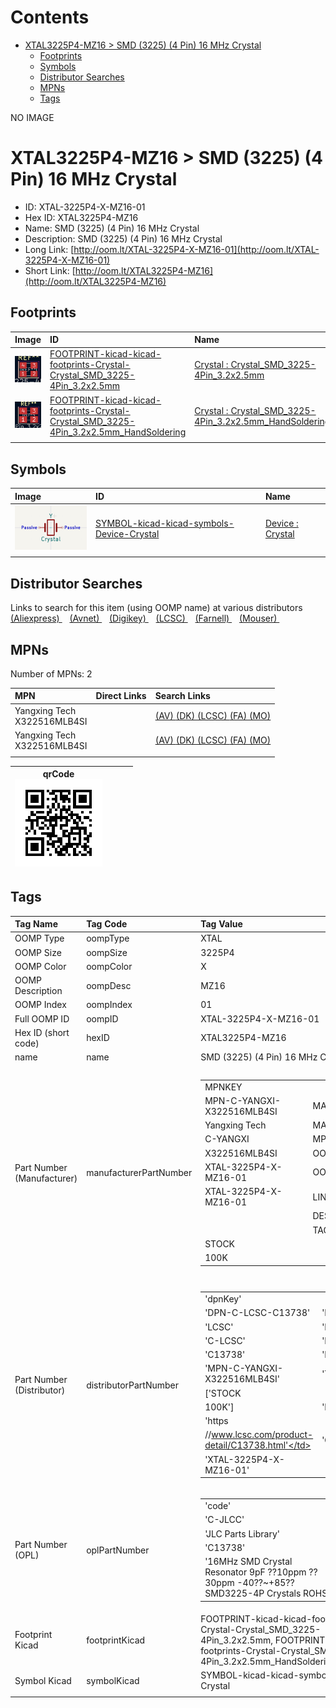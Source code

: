 



Contents
========

* [XTAL3225P4-MZ16 > SMD (3225) (4 Pin) 16 MHz Crystal](#xtal3225p4-mz16--smd-3225-4-pin-16-mhz-crystal)
	* [Footprints](#footprints)
	* [Symbols](#symbols)
	* [Distributor Searches](#distributor-searches)
	* [MPNs](#mpns)
	* [Tags](#tags)
  
NO IMAGE  
# XTAL3225P4-MZ16 > SMD (3225) (4 Pin) 16 MHz Crystal

- ID: XTAL-3225P4-X-MZ16-01
- Hex ID: XTAL3225P4-MZ16
- Name: SMD (3225) (4 Pin) 16 MHz Crystal
- Description: SMD (3225) (4 Pin) 16 MHz Crystal
- Long Link: [http://oom.lt/XTAL-3225P4-X-MZ16-01](http://oom.lt/XTAL-3225P4-X-MZ16-01)
- Short Link: [http://oom.lt/XTAL3225P4-MZ16](http://oom.lt/XTAL3225P4-MZ16)

## Footprints
  

|Image|ID|Name|
| :--- | :--- | :--- |
|[![](https://raw.githubusercontent.com/oomlout/oomlout_OOMP_eda_V2/main/FOOTPRINT/kicad/kicad-footprints/Crystal/Crystal_SMD_3225-4Pin_3.2x2.5mm/image_140.png)](https://github.com/oomlout/oomlout_OOMP_eda_V2/tree/main/FOOTPRINT/kicad/kicad-footprints/Crystal/Crystal_SMD_3225-4Pin_3.2x2.5mm/)|[FOOTPRINT-kicad-kicad-footprints-Crystal-Crystal_SMD_3225-4Pin_3.2x2.5mm](https://github.com/oomlout/oomlout_OOMP_eda_V2/tree/main/FOOTPRINT/kicad/kicad-footprints/Crystal/Crystal_SMD_3225-4Pin_3.2x2.5mm/)|[Crystal : Crystal_SMD_3225-4Pin_3.2x2.5mm](https://github.com/oomlout/oomlout_OOMP_eda_V2/tree/main/FOOTPRINT/kicad/kicad-footprints/Crystal/Crystal_SMD_3225-4Pin_3.2x2.5mm/)|
|[![](https://raw.githubusercontent.com/oomlout/oomlout_OOMP_eda_V2/main/FOOTPRINT/kicad/kicad-footprints/Crystal/Crystal_SMD_3225-4Pin_3.2x2.5mm_HandSoldering/image_140.png)](https://github.com/oomlout/oomlout_OOMP_eda_V2/tree/main/FOOTPRINT/kicad/kicad-footprints/Crystal/Crystal_SMD_3225-4Pin_3.2x2.5mm_HandSoldering/)|[FOOTPRINT-kicad-kicad-footprints-Crystal-Crystal_SMD_3225-4Pin_3.2x2.5mm_HandSoldering](https://github.com/oomlout/oomlout_OOMP_eda_V2/tree/main/FOOTPRINT/kicad/kicad-footprints/Crystal/Crystal_SMD_3225-4Pin_3.2x2.5mm_HandSoldering/)|[Crystal : Crystal_SMD_3225-4Pin_3.2x2.5mm_HandSoldering](https://github.com/oomlout/oomlout_OOMP_eda_V2/tree/main/FOOTPRINT/kicad/kicad-footprints/Crystal/Crystal_SMD_3225-4Pin_3.2x2.5mm_HandSoldering/)|
||||

## Symbols
  

|Image|ID|Name|
| :--- | :--- | :--- |
|[![](https://raw.githubusercontent.com/oomlout/oomlout_OOMP_eda_V2/main/SYMBOL/kicad/kicad-symbols/Device/Crystal/image_140.png)](https://github.com/oomlout/oomlout_OOMP_eda_V2/tree/main/SYMBOL/kicad/kicad-symbols/Device/Crystal/)|[SYMBOL-kicad-kicad-symbols-Device-Crystal](https://github.com/oomlout/oomlout_OOMP_eda_V2/tree/main/SYMBOL/kicad/kicad-symbols/Device/Crystal/)|[Device : Crystal](https://github.com/oomlout/oomlout_OOMP_eda_V2/tree/main/SYMBOL/kicad/kicad-symbols/Device/Crystal/)|
||||

## Distributor Searches
  
Links to search for this item (using OOMP name) at various distributors  
[(Aliexpress) ](https://www.aliexpress.com/wholesale?SearchText=1117SMD+3225+4+Pin+16+MHz+Crystal)&nbsp;&nbsp;&nbsp;[(Avnet) ](https://www.avnet.com/shop/us/search/SMD+3225+4+Pin+16+MHz+Crystal)&nbsp;&nbsp;&nbsp;[(Digikey) ](https://www.digikey.co.uk/en/products/result?s=SMD+3225+4+Pin+16+MHz+Crystal)&nbsp;&nbsp;&nbsp;[(LCSC) ](https://www.lcsc.com/search?q=SMD+3225+4+Pin+16+MHz+Crystal)&nbsp;&nbsp;&nbsp;[(Farnell) ](https://uk.farnell.com/search?st=SMD+3225+4+Pin+16+MHz+Crystal)&nbsp;&nbsp;&nbsp;[(Mouser) ](https://www.mouser.com/c/?q=SMD+3225+4+Pin+16+MHz+Crystal)&nbsp;&nbsp;&nbsp;
## MPNs
  
Number of MPNs: 2  

|MPN|Direct Links|Search Links|
| :--- | :--- | :--- |
|Yangxing Tech<br>X322516MLB4SI||[(AV) ](https://www.avnet.com/shop/us/search/X322516MLB4SI)[(DK) ](https://www.digikey.co.uk/products/en?keywords=X322516MLB4SI)[(LCSC) ](https://www.lcsc.com/search?q=X322516MLB4SI)[(FA) ](https://uk.farnell.com/search?st=X322516MLB4SI)[(MO) ](https://www.mouser.com/c/?q=X322516MLB4SI)|
|Yangxing Tech<br>X322516MLB4SI||[(AV) ](https://www.avnet.com/shop/us/search/X322516MLB4SI)[(DK) ](https://www.digikey.co.uk/products/en?keywords=X322516MLB4SI)[(LCSC) ](https://www.lcsc.com/search?q=X322516MLB4SI)[(FA) ](https://uk.farnell.com/search?st=X322516MLB4SI)[(MO) ](https://www.mouser.com/c/?q=X322516MLB4SI)|
||||
  

|qrCode<br>[![](https://raw.githubusercontent.com/oomlout/oomlout_OOMP_parts_V2/main/XTAL/3225P4/X/MZ16/01/qrCode_140.png)](https://github.com/oomlout/oomlout_OOMP_parts_V2/tree/main/XTAL/3225P4/X/MZ16/01/qrCode.png)||||
| :---: | :---: | :---: | :---: |

## Tags
  

|Tag Name|Tag Code|Tag Value|
| :--- | :--- | :--- |
|OOMP Type|oompType|XTAL|
|OOMP Size|oompSize|3225P4|
|OOMP Color|oompColor|X|
|OOMP Description|oompDesc|MZ16|
|OOMP Index|oompIndex|01|
|Full OOMP ID|oompID|XTAL-3225P4-X-MZ16-01|
|Hex ID (short code)|hexID|XTAL3225P4-MZ16|
|name|name|SMD (3225) (4 Pin) 16 MHz Crystal|
|Part Number (Manufacturer)|manufacturerPartNumber|<table><tr><td>MPNKEY</td></tr><tr><td> MPN-C-YANGXI-X322516MLB4SI</td><td> MANUFACTURER</td></tr><tr><td> Yangxing Tech</td><td> MANUCODE</td></tr><tr><td> C-YANGXI</td><td> MPN</td></tr><tr><td> X322516MLB4SI</td><td> OOMPIDPARTIAL</td></tr><tr><td> XTAL-3225P4-X-MZ16-01</td><td> OOMPID</td></tr><tr><td> XTAL-3225P4-X-MZ16-01</td><td> LINK</td></tr><tr><td> </td><td> DESCRIPTION</td></tr><tr><td> </td><td> TAGS</td></tr><tr><td> STOCK</td></tr><tr><td>100K</td></tr></table></td><td> <table><tr><td>MPNKEY</td></tr><tr><td> MPN-C-YANGXI-X322516MLB4SI</td><td> MANUFACTURER</td></tr><tr><td> Yangxing Tech</td><td> MANUCODE</td></tr><tr><td> C-YANGXI</td><td> MPN</td></tr><tr><td> X322516MLB4SI</td><td> OOMPIDPARTIAL</td></tr><tr><td> XTAL-3225P4-X-MZ16-01</td><td> OOMPID</td></tr><tr><td> XTAL-3225P4-X-MZ16-01</td><td> LINK</td></tr><tr><td> </td><td> DESCRIPTION</td></tr><tr><td> </td><td> TAGS</td></tr><tr><td> STOCK</td></tr><tr><td>100K</td></tr></table>|
|Part Number (Distributor)|distributorPartNumber|<table><tr><td>'dpnKey'</td></tr><tr><td> 'DPN-C-LCSC-C13738'</td><td> 'DISTRIBUTOR'</td></tr><tr><td> 'LCSC'</td><td> 'DISTRCODE'</td></tr><tr><td> 'C-LCSC'</td><td> 'DPN'</td></tr><tr><td> 'C13738'</td><td> 'MPN'</td></tr><tr><td> 'MPN-C-YANGXI-X322516MLB4SI'</td><td> 'TAGS'</td></tr><tr><td> ['STOCK</td></tr><tr><td>100K']</td><td> 'LINK'</td></tr><tr><td> 'https</td></tr><tr><td>//www.lcsc.com/product-detail/C13738.html'</td><td> 'OOMPID'</td></tr><tr><td> 'XTAL-3225P4-X-MZ16-01'</td></tr></table>|
|Part Number (OPL)|oplPartNumber|<table><tr><td>'code'</td></tr><tr><td> 'C-JLCC'</td><td> 'name'</td></tr><tr><td> 'JLC Parts Library'</td><td> 'partID'</td></tr><tr><td> 'C13738'</td><td> 'partName'</td></tr><tr><td> '16MHz SMD Crystal Resonator 9pF ??10ppm ??30ppm -40??~+85?? SMD3225-4P  Crystals ROHS'</td></tr></table>|
|Footprint Kicad|footprintKicad|FOOTPRINT-kicad-kicad-footprints-Crystal-Crystal_SMD_3225-4Pin_3.2x2.5mm, FOOTPRINT-kicad-kicad-footprints-Crystal-Crystal_SMD_3225-4Pin_3.2x2.5mm_HandSoldering|
|Symbol Kicad|symbolKicad|SYMBOL-kicad-kicad-symbols-Device-Crystal|
||||
